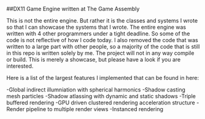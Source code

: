 ##DX11 Game Engine written at The Game Assembly

This is not the entire engine. But rather it is the classes and systems I wrote so that I can showcase the systems that I wrote. 
The entire engine was written with 4 other programmers under a tight deadline. So some of the code is not reflective of how I code today. I also removed the code that was written to a large part with other people, so a majority of the code that is still in this repo is written solely by me. 
The project will not in any way compile or build. 
This is merely a showcase, but please have a look if you are interested. 

Here is a list of the largest features I implemented that can be found in here:

-Global indirect illumniation with spherical harmonics
-Shadow casting mesh particles
-Shadow atlassing with dynamic and static shadows
-Triple buffered rendering
-GPU driven clustered rendering acceleration structure
-Render pipeline to multiple render views
-Instanced rendering